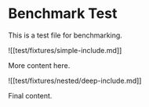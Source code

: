 # Benchmark Test

This is a test file for benchmarking.

![[test/fixtures/simple-include.md]]

More content here.

![[test/fixtures/nested/deep-include.md]]

Final content.